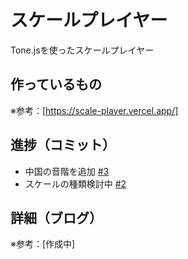 # スケールプレイヤー

Tone.jsを使ったスケールプレイヤー

## 作っているもの

※参考：[https://scale-player.vercel.app/]

## 進捗（コミット）

- 中国の音階を追加 [#3](https://github.com/ryo-i/scale-player/issues/3)
- スケールの種類検討中 [#2](https://github.com/ryo-i/scale-player/issues/2)

## 詳細（ブログ）

※参考：[作成中]
